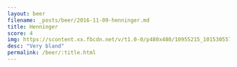 ```yaml
---
layout: beer
filename: _posts/beer/2016-11-09-henninger.md
title: Henninger
score: 4
img: https://scontent.xx.fbcdn.net/v/t1.0-0/p480x480/10955215_10153055772023745_950968910298192775_n.jpg?oh=3a55b7c5c073a59a2118815d656255e1&oe=590B1058
desc: "Very bland"
permalink: /beer/:title.html
---
```


